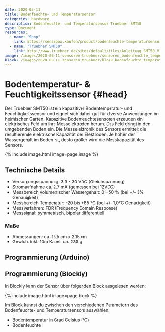 ```yaml
---
date: 2020-03-11
title: Bodenfeuchte- und Temperatursensor
categories: hardware
description: Bodenfeuchte- und Temperatursensor Truebner SMT50
type: Document
resources:
  - name: "Shop"
    link: https://sensebox.kaufen/product/bodenfeuchte-temperatursensor-smt50
  - name: "Truebner SMT50"
    link: http://www.truebner.de/sites/default/files/Anleitung_SMT50_V1.1.pdf
image: /images/2020-03-11-sensoren-truebner/sensoren_bodenfeuchte_temperatur.png
block: /images/2020-03-11-sensoren-truebner/block_bodenfeuchte_temperatur.svg
---
```


# Bodentemperatur- & Feuchtigkeitssensor {#head}

Der Truebner SMT50 ist ein kapazitiver Bodentemperatur- und Feuchtigkeitssensor und eignet sich daher gut für diverse Anwendungen im heimischen Garten. Kapazitive Bodenfeuchtesensoren erzeugen ein elektrisches Feld um ihre Messelektroden herum. Das Feld dringt in den umgebenden Boden ein. Die Messelektronik des Sensors ermittelt die resultierende elektrische Kapazität der Elektroden. Je höher der Wassergehalt im Boden ist, desto größer wird die Messkapazität des Sensors.

{% include image.html image=page.image %}

## Technische Details
- Versorgungsspannung: 3.3 - 30 VDC (Gleichspannung)
- Stromaufnahme ca. 2.7 mA (gemessen bei 12VDC)
- Messbereich volumetrischer Wassergehalt: 0 – 50 % (bei +/- 3% Genauigkeit)
- Messbereich Temperatur: -20 bis +85 °C (bei +/- 1,0°C Genauigkeit)
- Messverfahren: FDR (Frequency Domain Response)
- Messsignal: symmetrisch, bipolar differentiell

### Maße
- Abmessungen: ca. 13,5 cm x 2,15 cm
- Gewicht inkl. 10m Kabel: ca. 235 g

## Programmierung (Arduino)



## Programmierung (Blockly)

In Blockly kann der Sensor über folgenden Block ausgelesen werden:

{% include image.html image=page.block %}

Im Block kannst du zwischen den verschiedenen Parametern des Bodenfeuchte- und Temperatursensors auswählen:

- Bodentemperatur in Grad Celsius (°C)
- Bodenfeuchte
